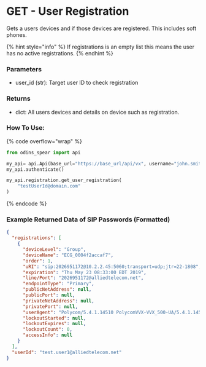 # GET - User Registration

Gets a users devices and if those devices are registered. This includes soft phones.

{% hint style="info" %}
If registrations is an empty list this means the user has no active registrations.&#x20;
{% endhint %}

### Parameters&#x20;

* user\_id (str): Target user ID to check registration

### Returns

* dict: All users devices and details on device such as registration.

### How To Use:

{% code overflow="wrap" %}
```python
from odins_spear import api

my_api= api.Api(base_url="https://base_url/api/vx", username="john.smith", password="ODIN_INSTANCE_1")
my_api.authenticate()

my_api.registration.get_user_registration(
    "testUserId@domain.com"
)
```
{% endcode %}

### Example Returned Data of SIP Passwords (Formatted)

```json
{
  "registrations": [
    {
      "deviceLevel": "Group",
      "deviceName": "ECG_0004f2accaf7",
      "order": 1,
      "uRI": "sip:2026951172@10.2.2.45:5060;transport=udp;jtr=22-1808",
      "expiration": "Thu May 23 08:33:00 EDT 2019",
      "line/Port": "2026951172@alliedtelecom.net",
      "endpointType": "Primary",
      "publicNetAddress": null,
      "publicPort": null,
      "privateNetAddress": null,
      "privatePort": null,
      "userAgent": "Polycom/5.4.1.14510 PolycomVVX-VVX_500-UA/5.4.1.14510",
      "lockoutStarted": null,
      "lockoutExpires": null,
      "lockoutCount": 0,
      "accessInfo": null
    }
  ],
  "userId": "test.user1@alliedtelecom.net"
}
```
